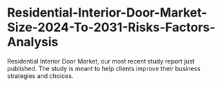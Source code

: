 # Residential-Interior-Door-Market-Size-2024-To-2031-Risks-Factors-Analysis
Residential Interior Door Market, our most recent study report just published. The study is meant to help clients improve their business strategies and choices.
